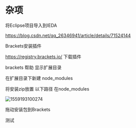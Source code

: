 杂项
===

将Eclipse项目导入到IEDA

<https://blog.csdn.net/qq_26346941/article/details/71524144>



Brackets安装插件

<https://registry.brackets.io/> 下载插件

brackets 帮助 显示扩展目录

在扩展目录下新建 node_modules

将安装zip放置 以下路径  在node_modules

![1559193100274](C:\Users\NPL\AppData\Roaming\Typora\typora-user-images\1559193100274.png)

拖动安装包到Brackets





测试

